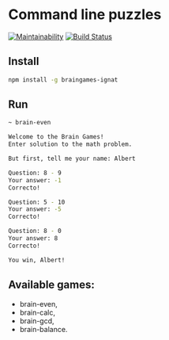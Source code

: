 # Command line puzzles
[![Maintainability](https://api.codeclimate.com/v1/badges/15481ab72d09db9080ed/maintainability)](https://codeclimate.com/github/buyfn/project-lvl1-s220/maintainability)
[![Build Status](https://travis-ci.org/buyfn/project-lvl1-s220.svg?branch=master)](https://travis-ci.org/buyfn/project-lvl1-s220)

## Install
```bash
npm install -g braingames-ignat
```

## Run
```bash
~ brain-even

Welcome to the Brain Games!
Enter solution to the math problem.

But first, tell me your name: Albert

Question: 8 - 9
Your answer: -1
Correcto!

Question: 5 - 10
Your answer: -5
Correcto!

Question: 8 - 0
Your answer: 8
Correcto!

You win, Albert!
```

## Available games:
- brain-even,
- brain-calc,
- brain-gcd,
- brain-balance.
